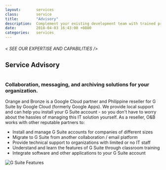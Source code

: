 ```yaml
---
layout:       services
class:        service
title:        "Advisory"
description:  Complement your existing development team with trained professionals.
date:         2018-04-03 16:43:00 +0800
categories:   services
---
```


<div id="serviceContent3" class="section-content">
  <div class="section-title">
    <H6>
      &lt; SEE OUR EXPERTISE AND CAPABILITIES /&gt;
    </H6>
    <H2>Service Advisory</H2>
    <img class="bg" src="{{ "assets/images/title-services.png" | relative_url }}" alt="" />
  </div>
  <div class="row">
    <div class="col">
      <H3>Collaboration, messaging, and archiving solutions for your organization.</H3>
      <p>
        Orange and Bronze is a Google Cloud partner and Philippine reseller for G Suite by Google Cloud (formerly Google Apps). We provide local support and can help you install your G Suite account - so you don't have to worry about the hassles of managing this IT solution yourself. As a reseller, O&B works with other reputable partners to:
      </p>
      <ul>
        <li>
           Install and manage G Suite accounts for companies of different sizes
        </li>
        <li>
             Migrate to G Suite from another collaboration / email platform
        </li>
        <li>
             Provide technical support to organizations with limited or no IT staff
        </li>
        <li>
             Understand and learn the features of G Suite through classroom training
        </li>
        <li>
             Integrate software and other applications to your G Suite account
        </li>
      </ul>
      <div class="text-center">
        <img src="{{ "assets/images/img-gsuite.jpg" | relative_url }}" alt="G Suite Features" class="img-fluid m30" />
      </div>
    </div>
  </div>
</div>
